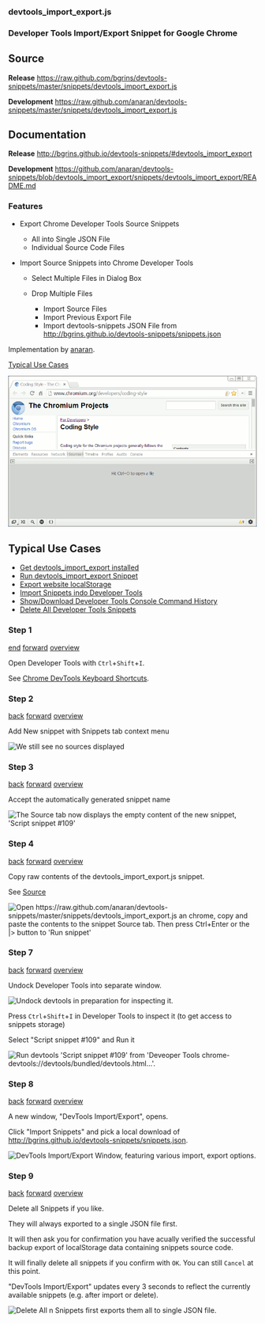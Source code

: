### devtools_import_export.js

### Developer Tools Import/Export Snippet for Google Chrome

Source
-------

**Release** https://raw.github.com/bgrins/devtools-snippets/master/snippets/devtools_import_export.js

**Development** https://raw.github.com/anaran/devtools-snippets/master/snippets/devtools_import_export.js

Documentation
-------

**Release** http://bgrins.github.io/devtools-snippets/#devtools_import_export

**Development** https://github.com/anaran/devtools-snippets/blob/devtools_import_export/snippets/devtools_import_export/README.md

### Features

-  Export Chrome Developer Tools Source Snippets

    - All into Single JSON File
    - Individual Source Code Files


-  Import Source Snippets into Chrome Developer Tools

    - Select Multiple Files in Dialog Box
    - Drop Multiple Files

        - Import Source Files
        - Import Previous Export File
        - Import devtools-snippets JSON File from http://bgrins.github.io/devtools-snippets/snippets.json

Implementation by [anaran](https://github.com/anaran).

[Typical Use Cases](#step-1)

[![devtools_import_export](devtools_import_export.gif)](devtools_import_export.js)

## Typical Use Cases

* [Get devtools_import_export installed](#step-1)
* [Run devtools_import_export Snippet](#step-4)
* [Export website localStorage](#step-6)
* [Import Snippets indo Developer Tools](#step-7)
* [Show/Download Developer Tools Console Command History](#step-11)
* [Delete All Developer Tools Snippets](#step-12)

### Step 1

[end](#step-13) [forward](#step-2) [overview](#typical-use-cases)

Open Developer Tools with `Ctrl`+`Shift`+`I`.

See [Chrome DevTools Keyboard Shortcuts](https://developers.google.com/chrome-developer-tools/docs/shortcuts).

### Step 2

[back](#step-1) [forward](#step-3) [overview](#typical-use-cases)

Add New snippet with Snippets tab context menu

![][dtie02]

### Step 3

[back](#step-2) [forward](#step-4) [overview](#typical-use-cases)

Accept the automatically generated snippet name

![][dtie03]

### Step 4

[back](#step-3) [forward](#step-5) [overview](#typical-use-cases)

Copy raw contents of the devtools_import_export.js snippet.

See [Source](#source)

![][dtie04]

### Step 7

[back](#step-6) [forward](#step-8) [overview](#typical-use-cases)

Undock Developer Tools into separate window.

![][dtie14]

Press `Ctrl`+`Shift`+`I` in Developer Tools to inspect it (to get access to snippets storage)

Select "Script snippet #109" and Run it

![][dtie15]

### Step 8

[back](#step-7) [forward](#step-9) [overview](#typical-use-cases)

A new window, "DevTools Import/Export", opens.

Click "Import Snippets" and pick a local download of http://bgrins.github.io/devtools-snippets/snippets.json.

![][dtie16]

### Step 9

[back](#step-8) [forward](#step-10) [overview](#typical-use-cases)

Delete all Snippets if you like.

They will always exported to a single JSON file first.

It will then ask you for confirmation you have acually verified the successful backup export of localStorage data containing snippets source code.

It will finally delete all snippets if you confirm with `OK`. You can still `Cancel` at this point.

"DevTools Import/Export" updates every 3 seconds to reflect the currently available snippets (e.g. after import or delete).

![][dtie17]

[dtie01]: dtie01.png "We start out with no snippets installed, devtools docked to main window"
[dtie02]: dtie02.png "We still see no sources displayed"
[dtie03]: dtie03.png "The Source tab now displays the empty content of the new snippet, 'Script snippet #109'"
[dtie04]: dtie04.png "Open https://raw.github.com/anaran/devtools-snippets/master/snippets/devtools_import_export.js an chrome, copy and paste the contents to the snippet Source tab. Then press Ctrl+Enter or the |> button to 'Run snippet'"
[dtie05]: dtie05.png "A popup informs us of the two major use cases: 1. inspect the webpage, 2. import/export of devtools data (snippets, command history, localStorage)"
[dtie06]: dtie06.png "This is a handy way to save and inspect data saved in localStorage of the visited website."
[dtie07]: dtie07.png "The popup indicates we are about to inspect devtools information not specific to any website."
[dtie08]: dtie08.png "First you will have to click 'Export All n localStorage Entries' so that you can import something."
[dtie09]: dtie09.png "The relevant section of data from the saved localStorage will be used to import snippets. Alternatively you can also pick individual JavaScript files to import them as snippets. Any other files would import too, but might not be very useful."
[dtie10]: dtie10.png "Individual snippet files may also be downloaded now. Take note of the download settings advice. User confirmation is necessary for downloads of files with the .js extension."
[dtie11]: dtie11.png "This console history list is easily navigated and can be downloaded as a standalone .html file which features the same easy navigation of the history. The information is read-only, but can be copied or dragged to other editable areas."
[dtie12]: dtie12.png "Deleting all snippets can be useful when you keep them under version control outside chrome and you want to import a new set, e.g. after merging with exports from other browsers."
[dtie13]: dtie13.png "We are now back at the state at the beginning of this demo, except for changes to console history and other localStorage information you may have made."
[dtie14]: dtie14.png "Undock devtools in preparation for inspecting it."
[dtie15]: dtie15.png "Run devtools 'Script snippet #109' from 'Deveoper Tools chrome-devtools://devtools/bundled/devtools.html...'."
[dtie16]: dtie16.png "DevTools Import/Export Window, featuring various import, export options."
[dtie17]: dtie17.png "Delete All n Snippets first exports them all to single JSON file."
